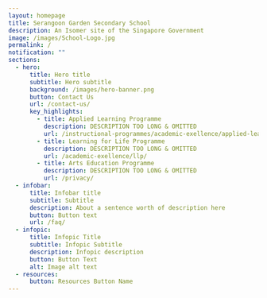 ```yaml
---
layout: homepage
title: Serangoon Garden Secondary School
description: An Isomer site of the Singapore Government
image: /images/School-Logo.jpg
permalink: /
notification: ""
sections:
  - hero:
      title: Hero title
      subtitle: Hero subtitle
      background: /images/hero-banner.png
      button: Contact Us
      url: /contact-us/
      key_highlights:
        - title: Applied Learning Programme
          description: DESCRIPTION TOO LONG & OMITTED
          url: /instructional-programmes/academic-exellence/applied-learning-programme/
        - title: Learning for Life Programme
          description: DESCRIPTION TOO LONG & OMITTED
          url: /academic-exellence/llp/
        - title: Arts Education Programme
          description: DESCRIPTION TOO LONG & OMITTED
          url: /privacy/
  - infobar:
      title: Infobar title
      subtitle: Subtitle
      description: About a sentence worth of description here
      button: Button text
      url: /faq/
  - infopic:
      title: Infopic Title
      subtitle: Infopic Subtitle
      description: Infopic description
      button: Button Text
      alt: Image alt text
  - resources:
      button: Resources Button Name
---
```

